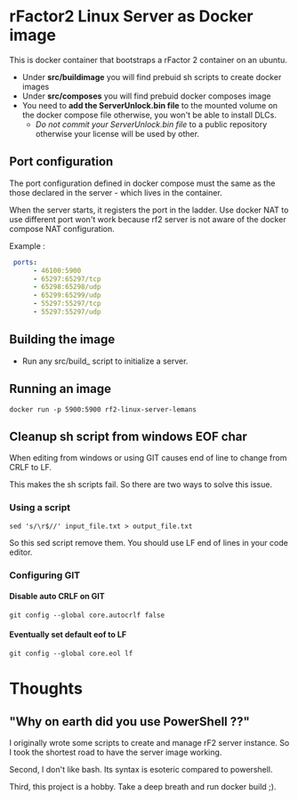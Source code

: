 # rFactor2 Linux Server as Docker image

This is docker container that bootstraps a rFactor 2 container on an ubuntu.

- Under **src/buildimage** you will find prebuid sh scripts to create docker images
- Under **src/composes** you will find prebuid docker composes image
- You need to **add the ServerUnlock.bin file** to the mounted volume on the docker compose file otherwise, you won't be able to install DLCs.
  - *Do not commit your ServerUnlock.bin file* to a public repository otherwise your license will be used by other.

## Port configuration

The port configuration defined in docker compose must the same as the those declared in the server - which lives in the container. 

When the server starts, it registers the port in the ladder. Use docker NAT to use different port won't work because rf2 server is not aware of the docker compose NAT configuration.

Example :

```yml
 ports:
      - 46100:5900
      - 65297:65297/tcp
      - 65298:65298/udp
      - 65299:65299/udp
      - 55297:55297/tcp
      - 55297:55297/udp
```

## Building the image

- Run any src/build_ script to initialize a server.

## Running an image

```Shell
docker run -p 5900:5900 rf2-linux-server-lemans
```

## Cleanup sh script from windows EOF char

When editing from windows or using GIT causes end of line to change from CRLF to LF. 

This makes the sh scripts fail. So there are two ways to solve this issue.

### Using a script

```Shell
sed 's/\r$//' input_file.txt > output_file.txt 
```

So this sed script remove them. You should use LF end of lines in your code editor.

### Configuring GIT

#### Disable auto CRLF on GIT

```Shell
git config --global core.autocrlf false
```

#### Eventually set default eof to LF

```Shell
git config --global core.eol lf
```

# Thoughts

## "Why on earth did you use PowerShell ??"

I originally wrote some scripts to create and manage rF2 server instance. So I took the shortest road to have the server image working.

Second, I don't like bash. Its syntax is esoteric compared to powershell.

Third, this project is a hobby. Take a deep breath and run docker build ;).
